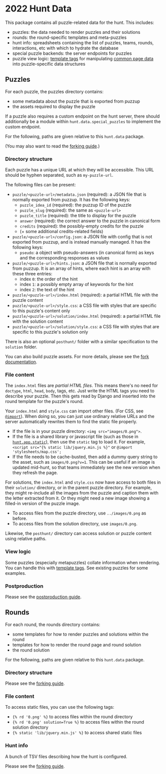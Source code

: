 # 2022 Hunt Data
This package contains all puzzle-related data for the hunt. This includes:
 - puzzles: the data needed to render puzzles and their solutions
 - rounds: the round-specific templates and meta-puzzles
 - hunt info: spreadsheets containing the list of puzzles, teams, rounds, interactions, etc with which to hydrate the database
 - special puzzle backends: the server endpoints for puzzles
 - puzzle view logic: [template tags](templatetags/) for manipulating [common page data](../app/views/common.py) into puzzle-specific data structures

## Puzzles
For each puzzle, the puzzles directory contains:
 - some metadata about the puzzle that is exported from puzzup
 - the assets required to display the puzzle

If a puzzle also requires a custom endpoint on the hunt server, there should additionally be a module within `hunt.data.special_puzzles` to implement the custom endpoint.

For the following, paths are given relative to this `hunt.data` package.

(You may also want to read the [forking guide](/docs/fork.md).)

### Directory structure
Each puzzle has a unique URL at which they will be accessible. This URL should be hyphen separated, such as `my-puzzle-url`.

The following files can be present:
 - `puzzle/<puzzle-url>/metadata.json` (required): a JSON file that is normally exported from puzzup. It has the following keys:
    - `puzzle_idea_id` (required): the puzzup ID of the puzzle
    - `puzzle_slug` (required): the same as `<puzzle-url>`
    - `puzzle_title` (required): the title to display for the puzzle
    - `answer` (required): the correct answer to the puzzle in canonical form
    - `credits` (required): the possibly-empty credits for the puzzle
    - (+ some additional credits-related fields)
 - `puzzle/<puzzle-url>/config.json`: a JSON file with config that is not exported from puzzup, and is instead manually managed. It has the following keys:
    - `pseudo`: a object with pseudo-answers (in canonical form) as keys and the corresponding responses as values
 - `puzzle/<puzzle-url>/hints.json`: a JSON file that is normally exported from puzzup. It is an array of hints, where each hint is an array with these three entries:
    - index `0`: the order of the hint
    - index `1`: a possibly empty array of keywords for the hint
    - index `2`: the text of the hint
 - `puzzle/<puzzle-url>/index.html` (required): a partial HTML file with the puzzle content
 - `puzzle/<puzzle-url>/style.css`: a CSS file with styles that are specific to this puzzle's content only
 - `puzzle/<puzzle-url>/solution/index.html` (required): a partial HTML file with the solution content
 - `puzzle/<puzzle-url>/solution/style.css`: a CSS file with styles that are specific to this puzzle's solution only

There is also an optional `posthunt/` folder with a similar specification to the `solution` folder.

You can also build puzzle assets. For more details, please see the [fork documentation](/docs/fork.md#postproduction-bundle).

### File content
The `index.html` files are _partial HTML files_. This means there's no need for `doctype`, `html`, `head`, `body`, tags, etc. Just write the HTML tags you need to describe your puzzle. Then this gets read by Django and inserted into the round template for the puzzle's round.

Your `index.html` and `style.css` can import other files. (For CSS, see [`@import`](https://developer.mozilla.org/en-US/docs/Web/CSS/@import)). When doing so, you can just use ordinary relative URLs and the server automatically rewrites them to find the static file properly.
 - If the file is in your puzzle directory: `<img src="images/0.png">`.
 - If the file is a shared library or javascript file (such as those in [`hunt.app.static`](/hunt/app/static/)), then use the `static` tag to load it. For example, `<script src="{% static lib/jquery.min.js %}"` or `@import 'stylesheets/map.css';`
 - If the file needs to be cache-busted, then add a dummy query string to the asset, such as `images/0.png?v=1`. This can be useful if an image is updated mid-hunt, so that teams immediately see the new version when they refresh the page.

For solutions, the `index.html` and `style.css` now have access to both files in their `solution/` directory, or in the parent puzzle directory. For example, they might re-include all the images from the puzzle and caption them with the letter extracted from it. Or they might need a new image showing a filled-in version of the puzzle image.
 - To access files from the puzzle directory, use `../images/0.png` as before.
 - To access files from the solution directory, use `images/0.png`.

Likewise, the `posthunt/` directory can access solution or puzzle content using relative paths.

### View logic
Some puzzles (especially metapuzzles) collate information when rendering. You can handle this with [template tags](templatetags). See existing puzzles for some examples.

### Postproduction
Please see the [postproduction guide](/docs/postproduction.md).

## Rounds
For each round, the rounds directory contains:
 - some templates for how to render puzzles and solutions within the round
 - templates for how to render the round page and round solution
 - the round solution

For the following, paths are given relative to this `hunt.data` package.

### Directory structure
Please see the [forking guide](/docs/fork.md#round-bundles).

### File content
To access static files, you can use the following tags:
 - `{% rd '0.png' %}` to access files within the round directory
 - `{% rd '0.png' solution=True %}` to access files within the round solution directory
 - `{% static 'lib/jquery.min.js' %}` to access shared static files

### Hunt info
A bunch of TSV files describing how the hunt is configured.

Please see the [forking guide](/docs/fork.md#puzzle-and-round-configuration).
